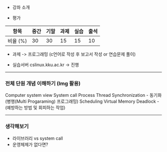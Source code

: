 - 강좌 소개 

- 평가

| 항목     | 중간  | 기말  | 과제  | 실습  | 출석  |
| ------ | --- | --- | --- | --- | --- |
| 비율 (%) | 30  | 30  | 15  | 15  | 10  |


- 과제 -> 프로그래밍 (c언어로 작성 후 보고서 작성 or 연습문제 풀이)

- 실습서버 
cslinux.kku.ac.kr -> 진행


---
### 전체 단원 개념 이해하기 (Img 활용)
Computer system view
System call
Process 
Thread 
Synchronization - 동기화(병행(Multi Progaraming) 프로그래밍)
Scheduling
Virtual Memory
Deadlock - (예방하는 방법 및 회피하는 작업)




---
### 생각해보기
- 라이브러리 vs system call 
- 운영체제가 없다면?
